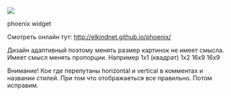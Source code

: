 <img src=http://phoenix-widget.com/static/img/logo.png>

phoenix widget

Смотреть онлайн тут: http://elkindnet.github.io/phoenix/

Дизайн адаптивный поэтому менять размер картинок не имеет смысла. Имеет смысл менять пропорции. Например 1х1 (квадрат) 1х2 16х9 16х9

Внимание!
Кое где перепутаны horizontal и vertical в комментах и названии стилей. При том что отображаеться все правильно. Потом исправим.

